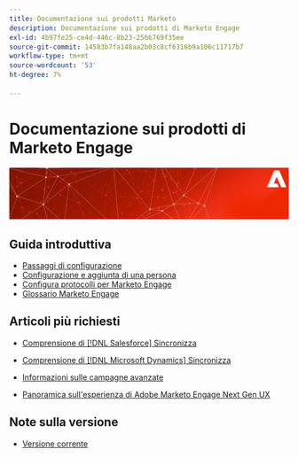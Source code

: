 ```yaml
---
title: Documentazione sui prodotti Marketo
description: Documentazione sui prodotti di Marketo Engage
exl-id: 4b97fe25-ce4d-446c-8b23-2566769f35ee
source-git-commit: 14583b7fa148aa2b03c8cf6316b9a106c11717b7
workflow-type: tm+mt
source-wordcount: '53'
ht-degree: 7%

---
```


# Documentazione sui prodotti di Marketo Engage

![](assets/marketo-docs-banner.jpg)

## Guida introduttiva

* [Passaggi di configurazione](/help/marketo/getting-started/initial-setup/setup-steps.md)
* [Configurazione e aggiunta di una persona](/help/marketo/getting-started/quick-wins/get-set-up-and-add-a-person.md)
* [Configura protocolli per Marketo Engage](/help/marketo/getting-started/setup/configure-protocols-for-marketo.md)
* [Glossario Marketo Engage](/help/marketo/getting-started/things-to-know/marketo-engage-glossary.md)

## Articoli più richiesti

* [Comprensione di [!DNL Salesforce] Sincronizza](/help/marketo/product-docs/crm-sync/salesforce-sync/understanding-the-salesforce-sync.md)

* [Comprensione di [!DNL Microsoft Dynamics] Sincronizza](/help/marketo/product-docs/crm-sync/microsoft-dynamics-sync/understanding-the-microsoft-dynamics-sync.md)

* [Informazioni sulle campagne avanzate](/help/marketo/product-docs/core-marketo-concepts/smart-campaigns/understanding-smart-campaigns.md)

* [Panoramica sull&#39;esperienza di Adobe Marketo Engage Next Gen UX](/help/marketo/product-docs/marketo-engage-modern-ux/overview.md)

## Note sulla versione

* [Versione corrente](/help/marketo/release-notes/current.md)
